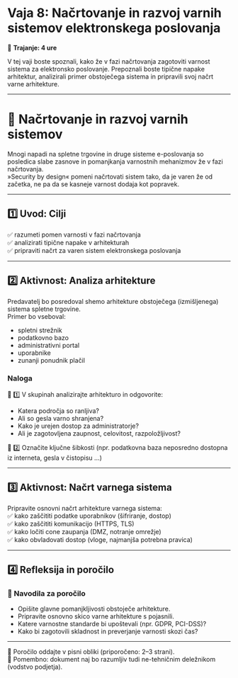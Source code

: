 # Vaja 8: Načrtovanje in razvoj varnih sistemov elektronskega poslovanja

📅 **Trajanje: 4 ure**

V tej vaji boste spoznali, kako že v fazi načrtovanja zagotoviti varnost sistema za elektronsko poslovanje. Prepoznali boste tipične napake arhitektur, analizirali primer obstoječega sistema in pripravili svoj načrt varne arhitekture.

---

# 🧪 Načrtovanje in razvoj varnih sistemov

Mnogi napadi na spletne trgovine in druge sisteme e-poslovanja so posledica slabe zasnove in pomanjkanja varnostnih mehanizmov že v fazi načrtovanja.  
»Security by design« pomeni načrtovati sistem tako, da je varen že od začetka, ne pa da se kasneje varnost dodaja kot popravek.

---

## 1️⃣ Uvod: Cilji

✅ razumeti pomen varnosti v fazi načrtovanja  
✅ analizirati tipične napake v arhitekturah  
✅ pripraviti načrt za varen sistem elektronskega poslovanja  

---

## 2️⃣ Aktivnost: Analiza arhitekture

Predavatelj bo posredoval shemo arhitekture obstoječega (izmišljenega) sistema spletne trgovine.  
Primer bo vseboval:  
- spletni strežnik  
- podatkovno bazo  
- administrativni portal  
- uporabnike  
- zunanji ponudnik plačil

### Naloga

🔷 1️⃣ V skupinah analizirajte arhitekturo in odgovorite:  
- Katera področja so ranljiva?  
- Ali so gesla varno shranjena?  
- Kako je urejen dostop za administratorje?  
- Ali je zagotovljena zaupnost, celovitost, razpoložljivost?

🔷 2️⃣ Označite ključne šibkosti (npr. podatkovna baza neposredno dostopna iz interneta, gesla v čistopisu …)

---

## 3️⃣ Aktivnost: Načrt varnega sistema

Pripravite osnovni načrt arhitekture varnega sistema:  
✅ kako zaščititi podatke uporabnikov (šifriranje, dostop)  
✅ kako zaščititi komunikacijo (HTTPS, TLS)  
✅ kako ločiti cone zaupanja (DMZ, notranje omrežje)  
✅ kako obvladovati dostop (vloge, najmanjša potrebna pravica)

---

## 4️⃣ Refleksija in poročilo

### 📝 Navodila za poročilo

- Opišite glavne pomanjkljivosti obstoječe arhitekture.  
- Pripravite osnovno skico varne arhitekture s pojasnili.  
- Katere varnostne standarde bi upoštevali (npr. GDPR, PCI-DSS)?  
- Kako bi zagotovili skladnost in preverjanje varnosti skozi čas?

---

📑 Poročilo oddajte v pisni obliki (priporočeno: 2–3 strani).  
📣 Pomembno: dokument naj bo razumljiv tudi ne-tehničnim deležnikom (vodstvo podjetja).